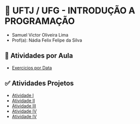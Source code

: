 # 🏦 UFTJ / UFG - INTRODUÇÃO A PROGRAMAÇÃO

- Samuel Victor Oliveira Lima
- Prof(a): Nádia Felix Felipe da Silva

## 📆 Atividades por Aula
- [Exercicios por Data](https://github.com/Residencia-em-Tecnologia-TJGO/Introducao-Programacao/tree/exercicios-aula)

## ✅ Atividades Projetos

- [Atividade I](https://github.com/Residencia-em-Tecnologia-TJGO/Introducao-Programacao)
- [Atividade II](https://github.com/Residencia-em-Tecnologia-TJGO/Introducao-Programacao)
- [Atividade III](https://github.com/Residencia-em-Tecnologia-TJGO/Introducao-Programacao)
- [Atividade IV](https://github.com/Residencia-em-Tecnologia-TJGO/Introducao-Programacao)
- [Atividade IV](https://github.com/Residencia-em-Tecnologia-TJGO/Introducao-Programacao)
